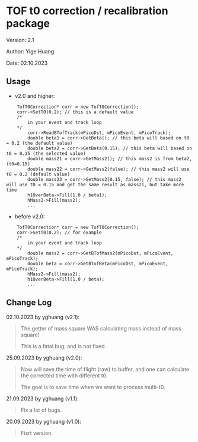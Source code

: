 # TOF t0 correction / recalibration package

Version: 2.1

Author: Yige Huang

Date: 02.10.2023

## Usage

* v2.0 and higher:

```
    TofT0Correction* corr = new TofT0Correction();
    corr->SetT0(0.2); // this is a default value
    /*
        in your event and track loop
    */
        corr->ReadBTofTrack(mPicoDst, mPicoEvent, mPicoTrack);
        double beta1 = corr->GetBeta(); // this beta will based on t0 = 0.2 (the default value) 
        double beta2 = corr->GetBeta(0.15); // this beta will based on t0 = 0.15 (the selected value) 
        double mass21 = corr->GetMass2(); // this mass2 is from beta2, (t0=0.15)
        double mass22 = corr->GetMass2(false); // this mass2 will use t0 = 0.2 (default value)
        double mass23 = corr->GetMass2(0.15, false); // this mass2 will use t0 = 0.15 and get the same result as mass21, but take more time
        h1OverBeta->Fill(1.0 / beta1);
        hMass2->Fill(mass2);
        ...
```

* before v2.0: 

```
    TofT0Correction* corr = new TofT0Correction();
    corr->SetT0(0.2); // for example
    /*
        in your event and track loop
    */
        double mass2 = corr->GetBTofMass2(mPicoDst, mPicoEvent, mPicoTrack);
        double beta = corr->GetBTofBeta(mPicoDst, mPicoEvent, mPicoTrack);
        hMass2->Fill(mass2);
        h1OverBeta->Fill(1.0 / beta);
        ...
```

## Change Log

02.10.2023 by yghuang (v2.1):

> The getter of mass square WAS calculating mass instead of mass square!
>
> This is a fatal bug, and is not fixed.

25.09.2023 by yghuang (v2.0):

> Now will save the time of flight (raw) to buffer, and one can calculate the corrected time with different t0.
>
> The goal is to save time when we want to process multi-t0.
 
21.09.2023 by yghuang (v1.1):

> Fix a lot of bugs.

20.09.2023 by yghuang (v1.0):

> Fisrt version.
